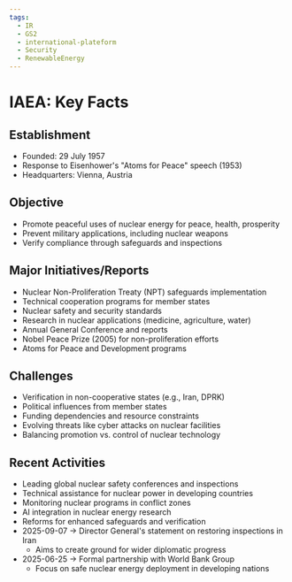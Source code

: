 ```yaml
---
tags:
  - IR
  - GS2
  - international-plateform
  - Security
  - RenewableEnergy
---
```

# IAEA: Key Facts
## Establishment
- Founded: 29 July 1957
- Response to Eisenhower's "Atoms for Peace" speech (1953)
- Headquarters: Vienna, Austria
## Objective
- Promote peaceful uses of nuclear energy for peace, health, prosperity
- Prevent military applications, including nuclear weapons
- Verify compliance through safeguards and inspections
## Major Initiatives/Reports
- Nuclear Non-Proliferation Treaty (NPT) safeguards implementation
- Technical cooperation programs for member states
- Nuclear safety and security standards
- Research in nuclear applications (medicine, agriculture, water)
- Annual General Conference and reports
- Nobel Peace Prize (2005) for non-proliferation efforts
- Atoms for Peace and Development programs
## Challenges
- Verification in non-cooperative states (e.g., Iran, DPRK)
- Political influences from member states
- Funding dependencies and resource constraints
- Evolving threats like cyber attacks on nuclear facilities
- Balancing promotion vs. control of nuclear technology
## Recent Activities
- Leading global nuclear safety conferences and inspections
- Technical assistance for nuclear power in developing countries
- Monitoring nuclear programs in conflict zones
- AI integration in nuclear energy research
- Reforms for enhanced safeguards and verification
- 2025-09-07 -> Director General's statement on restoring inspections in Iran
	- Aims to create ground for wider diplomatic progress
- 2025-06-25 -> Formal partnership with World Bank Group
	- Focus on safe nuclear energy deployment in developing nations


